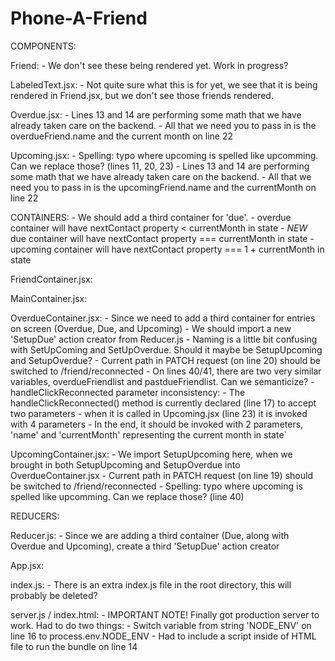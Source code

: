 # Phone-A-Friend

COMPONENTS:

Friend:
    - We don't see these being rendered yet. Work in progress?

LabeledText.jsx:
    - Not quite sure what this is for yet, we see that it is being rendered in Friend.jsx, but we don't see those friends rendered.

Overdue.jsx:
    - Lines 13 and 14 are performing some math that we have already taken care on the backend. 
        - All that we need you to pass in is the overdueFriend.name and the current month on line 22

Upcoming.jsx: 
    - Spelling: typo where upcoming is spelled like upcomming. Can we replace those? (lines 11, 20, 23)
    - Lines 13 and 14 are performing some math that we have already taken care on the backend. 
        - All that we need you to pass in is the upcomingFriend.name and the currentMonth on line 22



CONTAINERS:
    - We should add a third container for 'due'.
        - overdue container will have nextContact property < currentMonth in state
        - *NEW* due container will have nextContact property === currentMonth in state
        - upcoming container will have nextContact property === 1 + currentMonth in state

FriendContainer.jsx:

MainContainer.jsx:

OverdueContainer.jsx: 
    - Since we need to add a third container for entries on screen (Overdue, Due, and Upcoming)
        - We should import a new 'SetupDue' action creator from Reducer.js
        - Naming is a little bit confusing with SetUpComing and SetUpOverdue. Should it maybe be SetupUpcoming and SetupOverdue?
    - Current path in PATCH request (on line 20) should be switched to /friend/reconnected
    - On lines 40/41, there are two very similar variables, overdueFriendlist and pastdueFriendlist. Can we semanticize?
    - handleClickReconnected parameter inconsistency:
        - The handleClickReconnected() method is currently declared (line 17) to accept two parameters
        - when it is called in Upcoming.jsx (line 23) it is invoked with 4 parameters
        - In the end, it should be invoked with 2 parameters, 'name' and 'currentMonth' representing the current month in state`

UpcomingContainer.jsx:
    - We import SetupUpcoming here, when we brought in both SetupUpcoming and SetupOverdue into OverdueContainer.jsx
    - Current path in PATCH request (on line 19) should be switched to /friend/reconnected
    - Spelling: typo where upcoming is spelled like upcomming. Can we replace those? (line 40)



REDUCERS:

Reducer.js:
    - Since we are adding a third container (Due, along with Overdue and Upcoming), create a third 'SetupDue' action creator

App.jsx:


index.js:
    - There is an extra index.js file in the root directory, this will probably be deleted?


server.js / index.html:
    - IMPORTANT NOTE! Finally got production server to work. Had to do two things:
        - Switch variable from string 'NODE_ENV' on line 16 to process.env.NODE_ENV
        - Had to include a script inside of HTML file to run the bundle on line 14